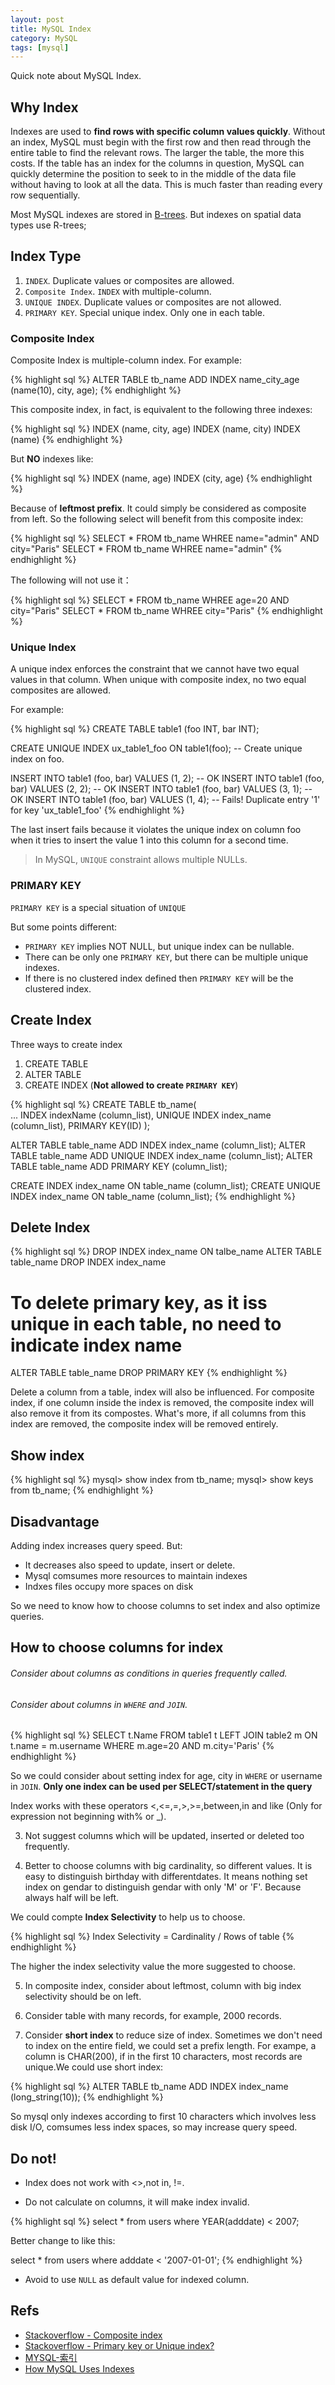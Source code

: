 ```yaml
---
layout: post
title: MySQL Index
category: MySQL
tags: [mysql]
---
```


Quick note about MySQL Index.

## Why Index

Indexes are used to **find rows with specific column values quickly**. Without an index, MySQL must begin with the first row 
and then read through the entire table to find the relevant rows. The larger the table, the more this costs. If the table 
has an index for the columns in question, MySQL can quickly determine the position to seek to in the middle of the data file 
without having to look at all the data. This is much faster than reading every row sequentially.

Most MySQL indexes are stored in [B-trees](http://dev.mysql.com/doc/refman/5.7/en/glossary.html#glos_b_tree). But indexes on spatial data types use R-trees;

## Index Type

1. `INDEX`. Duplicate values or composites are allowed.
4. `Composite Index`. `INDEX` with multiple-column.
2. `UNIQUE INDEX`. Duplicate values or composites are not allowed.
3. `PRIMARY KEY`. Special unique index. Only one in each table.

### Composite Index

Composite Index is multiple-column index. For example:

{% highlight sql %}
ALTER TABLE tb_name ADD INDEX name_city_age (name(10), city, age); 
{% endhighlight %}

This composite index, in fact, is equivalent to the following three indexes:

{% highlight sql %}
INDEX (name, city, age) 
INDEX (name, city)
INDEX (name) 
{% endhighlight %}

But **NO** indexes like:

{% highlight sql %}
INDEX (name, age) 
INDEX (city, age) 
{% endhighlight %}

Because of **leftmost prefix**. It could simply be considered as composite from left. So the following 
select will benefit from this composite index:

{% highlight sql %}
SELECT * FROM tb_name WHREE name="admin" AND city="Paris" 
SELECT * FROM tb_name WHREE name="admin" 
{% endhighlight %}

The following will not use it：

{% highlight sql %}
SELECT * FROM tb_name WHREE age=20 AND city="Paris" 
SELECT * FROM tb_name WHREE city="Paris" 
{% endhighlight %}

### Unique Index

A unique index enforces the constraint that we cannot have two equal values in that column. 
When unique with composite index, no two equal composites are allowed.

For example:

{% highlight sql %}
CREATE TABLE table1 (foo INT, bar INT);

CREATE UNIQUE INDEX ux_table1_foo ON table1(foo);  -- Create unique index on foo.

INSERT INTO table1 (foo, bar) VALUES (1, 2); -- OK
INSERT INTO table1 (foo, bar) VALUES (2, 2); -- OK
INSERT INTO table1 (foo, bar) VALUES (3, 1); -- OK
INSERT INTO table1 (foo, bar) VALUES (1, 4); -- Fails! Duplicate entry '1' for key 'ux_table1_foo'
{% endhighlight %}

The last insert fails because it violates the unique index on column foo when it tries to insert the value 1 
into this column for a second time.

> In MySQL, `UNIQUE` constraint allows multiple NULLs.

### PRIMARY KEY

`PRIMARY KEY` is a special situation of `UNIQUE`

But some points different:

* `PRIMARY KEY` implies NOT NULL, but unique index can be nullable.
* There can be only one `PRIMARY KEY`, but there can be multiple unique indexes.
* If there is no clustered index defined then `PRIMARY KEY` will be the clustered index.

## Create Index

Three ways to create index

1. CREATE TABLE
2. ALTER TABLE
3. CREATE INDEX (**Not allowed to create `PRIMARY KEY`**)

{% highlight sql %}
CREATE TABLE tb_name(  
  ...
  INDEX indexName (column_list),
  UNIQUE INDEX index_name (column_list),
  PRIMARY KEY(ID) 
); 

ALTER TABLE table_name ADD INDEX index_name (column_list);
ALTER TABLE table_name ADD UNIQUE INDEX index_name (column_list);
ALTER TABLE table_name ADD PRIMARY KEY (column_list);

CREATE INDEX index_name ON table_name (column_list);
CREATE UNIQUE INDEX index_name ON table_name (column_list);
{% endhighlight %}

## Delete Index

{% highlight sql %}
DROP INDEX index_name ON talbe_name
ALTER TABLE table_name DROP INDEX index_name

# To delete primary key, as it iss unique in each table, no need to indicate index name
ALTER TABLE table_name DROP PRIMARY KEY
{% endhighlight %}

Delete a column from a table, index will also be influenced. For composite index, if one column inside the index is 
removed, the composite index will also remove it from its compostes. What's more, if all columns from this index are
removed, the composite index will be removed entirely.

## Show index

{% highlight sql %}
mysql> show index from tb_name;
mysql> show keys from tb_name;
{% endhighlight %}

## Disadvantage

Adding index increases query speed. But:

* It decreases also speed to update, insert or delete. 
* Mysql comsumes more resources to maintain indexes
* Indxes files occupy more spaces on disk

So we need to know how to choose columns to set index and also optimize queries.

## How to choose columns for index

###### Consider about columns as conditions in queries frequently called.

###### Consider about columns in `WHERE` and `JOIN`.

{% highlight sql %}
SELECT t.Name 
FROM table1 t 
LEFT JOIN table2 m
ON t.name = m.username 
WHERE m.age=20 AND m.city='Paris' 
{% endhighlight %}

 So we could consider about setting index for age, city in `WHERE` or username in `JOIN`. **Only one index can be used per SELECT/statement in the query**

Index works with these operators <,<=,=,>,>=,between,in and like (Only for expression not beginning with% or _). 

3. Not suggest columns which will be updated, inserted or deleted too frequently.

4. Better to choose columns with big cardinality, so different values. It is easy to distinguish birthday with differentdates. It means nothing set index on gendar to distinguish gendar with only 'M' or 'F'. Because always half will be left.

We could compte **Index Selectivity** to help us to choose.

{% highlight sql %}
Index Selectivity =  Cardinality / Rows of table
{% endhighlight %}

The higher the index selectivity value the more suggested to choose.

5. In composite index, consider about leftmost, column with big index selectivity should be on left.

6. Consider table with many records, for example, 2000 records.

7.  Consider **short index** to reduce size of index. Sometimes we don't need to index on the entire field, we could set a prefix length. For exampe, a column is CHAR(200), if in the first 10 characters, most records are unique.We could use short index:

{% highlight sql %}
ALTER TABLE tb_name ADD INDEX index_name (long_string(10)); 
{% endhighlight %}

So mysql only indexes according to first 10 characters which involves less disk I/O, comsumes less index spaces, so may increase query speed.

## Do not!

* Index does not work with <>,not in, !=.

* Do not calculate on columns, it will make index invalid.

{% highlight sql %}
select * from users where YEAR(adddate) < 2007;

Better change to like this:

select * from users where adddate < '2007-01-01';
{% endhighlight %}

* Avoid to use `NULL` as default value for indexed column.

## Refs

* [Stackoverflow - Composite index](http://stackoverflow.com/questions/1823685/when-should-i-use-a-composite-index)
* [Stackoverflow - Primary key or Unique index?](http://stackoverflow.com/questions/487314/primary-key-or-unique-index)
* [MYSQL-索引](https://segmentfault.com/a/1190000003072424)
* [How MySQL Uses Indexes](http://dev.mysql.com/doc/refman/5.7/en/mysql-indexes.html)